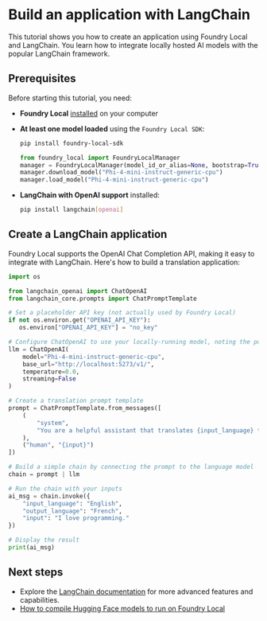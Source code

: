 # Build an application with LangChain

This tutorial shows you how to create an application using Foundry Local and LangChain. You learn how to integrate locally hosted AI models with the popular LangChain framework.

## Prerequisites

Before starting this tutorial, you need:

- **Foundry Local** [installed](../get-started.md) on your computer
- **At least one model loaded** using the `Foundry Local SDK`:
  ```bash
  pip install foundry-local-sdk
  ```
  ```python
  from foundry_local import FoundryLocalManager
  manager = FoundryLocalManager(model_id_or_alias=None, bootstrap=True)
  manager.download_model("Phi-4-mini-instruct-generic-cpu")
  manager.load_model("Phi-4-mini-instruct-generic-cpu")
  ```
- **LangChain with OpenAI support** installed:

  ```bash
  pip install langchain[openai]
  ```

## Create a LangChain application

Foundry Local supports the OpenAI Chat Completion API, making it easy to integrate with LangChain. Here's how to build a translation application:

```python
import os

from langchain_openai import ChatOpenAI
from langchain_core.prompts import ChatPromptTemplate

# Set a placeholder API key (not actually used by Foundry Local)
if not os.environ.get("OPENAI_API_KEY"):
   os.environ["OPENAI_API_KEY"] = "no_key"

# Configure ChatOpenAI to use your locally-running model, noting the port is dynamically assigned
llm = ChatOpenAI(
    model="Phi-4-mini-instruct-generic-cpu",
    base_url="http://localhost:5273/v1/",
    temperature=0.0,
    streaming=False
)

# Create a translation prompt template
prompt = ChatPromptTemplate.from_messages([
    (
        "system",
        "You are a helpful assistant that translates {input_language} to {output_language}."
    ),
    ("human", "{input}")
])

# Build a simple chain by connecting the prompt to the language model
chain = prompt | llm

# Run the chain with your inputs
ai_msg = chain.invoke({
    "input_language": "English",
    "output_language": "French",
    "input": "I love programming."
})

# Display the result
print(ai_msg)
```

## Next steps

- Explore the [LangChain documentation](https://python.langchain.com/docs/introduction) for more advanced features and capabilities.
- [How to compile Hugging Face models to run on Foundry Local](../how-to/how-to-compile-hugging-face-models.md)
